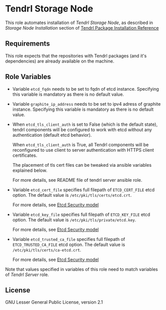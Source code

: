 Tendrl Storage Node
===================

This role automates installation of *Tendrl Storage Node*, as described in
*Storage Node Installation* section of [Tendrl Package Installation
Reference](https://github.com/Tendrl/documentation/wiki/Tendrl-Package-Installation-Reference)

Requirements
------------

This role expects that the repositories with Tendrl packages (and it's
dependencies) are already available on the machine.

Role Variables
--------------

 *  Variable `etcd_fqdn` needs to be set to fqdn of etcd instance.
    Specifying this variable is mandatory as there is no default value.

 *  Variable `graphite_ip_address` needs to be set to ipv4 adress of graphite
    instance. Specifying this variable is mandatory as there is no default
    value.

 *  When `etcd_tls_client_auth` is set to False (which is the default state),
    tendrl components will be configured to work with etcd without any
    authentication (default etcd behavior).

    When `etcd_tls_client_auth` is True, all Tendrl components will be
    reconfigured to use client to server authentication with HTTPS client
    certificates.

    The placement of tls cert files can be tweaked via ansible variables
    explained below.

    For more details, see README file of tendrl server ansible role.

 *  Variable `etcd_cert_file` specifies full filepath of `ETCD_CERT_FILE` etcd
    option. The default value is `/etc/pki/tls/certs/etcd.crt`.

    For more details, see [Etcd Security
    model](https://coreos.com/etcd/docs/latest/op-guide/security.html)

 *  Variable `etcd_key_file` specifies full filepath of `ETCD_KEY_FILE` etcd
    option. The default value is `/etc/pki/tls/private/etcd.key`.

    For more details, see [Etcd Security
    model](https://coreos.com/etcd/docs/latest/op-guide/security.html)

 *  Variable `etcd_trusted_ca_file` specifies full filepath of
    `ETCD_TRUSTED_CA_FILE` etcd option. The default value is
    `/etc/pki/tls/certs/ca-etcd.crt`.

    For more details, see [Etcd Security
    model](https://coreos.com/etcd/docs/latest/op-guide/security.html)

Note that values specified in variables of this role need to match variables
of *Tendrl Server* role.

License
-------

GNU Lesser General Public License, version 2.1
